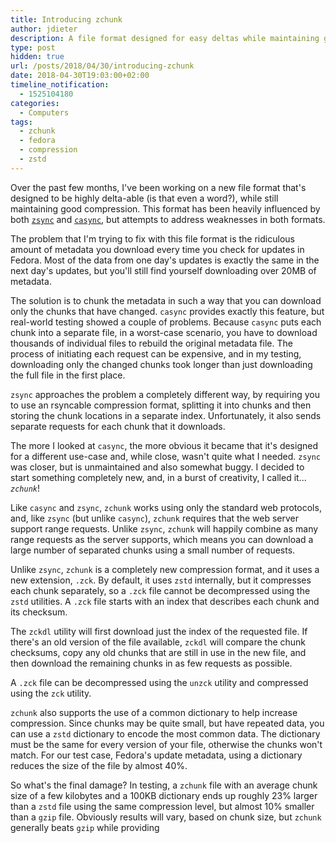```yaml
---
title: Introducing zchunk
author: jdieter
description: A file format designed for easy deltas while maintaining good compression
type: post
hidden: true
url: /posts/2018/04/30/introducing-zchunk
date: 2018-04-30T19:03:00+02:00
timeline_notification:
  - 1525104180
categories:
  - Computers
tags:
  - zchunk
  - fedora
  - compression
  - zstd
---
```


Over the past few months, I've been working on a new file format that's designed to be highly delta-able (is that even a word?), while still maintaining good compression.  This format has been heavily influenced by both [`zsync`][2] and [`casync`][3], but attempts to address weaknesses in both formats.

The problem that I'm trying to fix with this file format is the ridiculous amount of metadata you download every time you check for updates in Fedora.  Most of the data from one day's updates is exactly the same in the next day's updates, but you'll still find yourself downloading over 20MB of metadata.

The solution is to chunk the metadata in such a way that you can download only the chunks that have changed.  `casync` provides exactly this feature, but real-world testing showed a couple of problems.  Because `casync` puts each chunk into a separate file, in a worst-case scenario, you have to download thousands of individual files to rebuild the original metadata file.  The process of initiating each request can be expensive, and in my testing, downloading only the changed chunks took longer than just downloading the full file in the first place.

`zsync` approaches the problem a completely different way, by requiring you to use an rsyncable compression format, splitting it into chunks and then storing the chunk locations in a separate index.  Unfortunately, it also sends separate requests for each chunk that it downloads.

The more I looked at `casync`, the more obvious it became that it's designed for a different use-case and, while close, wasn't quite what I needed.  `zsync` was closer, but is unmaintained and also somewhat buggy.  I decided to start something completely new, and, in a burst of creativity, I called it... *`zchunk`*!

Like `casync` and `zsync`, `zchunk` works using only the standard web protocols, and, like `zsync` (but unlike `casync`), `zchunk` requires that the web server support range requests.  Unlike `zsync`, `zchunk` will happily combine as many range requests as the server supports, which means you can download a large number of separated chunks using a small number of requests.

Unlike `zsync`, `zchunk` is a completely new compression format, and it uses a new extension, `.zck`.  By default, it uses `zstd` internally, but it compresses each chunk separately, so a `.zck` file cannot be decompressed using the `zstd` utilities.  A `.zck` file starts with an index that describes each chunk and its checksum.

The `zckdl` utility will first download just the index of the requested file.  If there's an old version of the file available, `zckdl` will compare the chunk checksums, copy any old chunks that are still in use in the new file, and then download the remaining chunks in as few requests as possible.

A `.zck` file can be decompressed using the `unzck` utility and compressed using the `zck` utility.

`zchunk` also supports the use of a common dictionary to help increase compression.  Since chunks may be quite small, but have repeated data, you can use a `zstd` dictionary to encode the most common data.  The dictionary must be the same for every version of your file, otherwise the chunks won't match.  For our test case, Fedora's update metadata, using a dictionary reduces the size of the file by almost 40%.

So what's the final damage?  In testing, a `zchunk` file with an average chunk size of a few kilobytes and a 100KB dictionary ends up roughly 23% larger than a `zstd` file using the same compression level, but almost 10% smaller than a `gzip` file.  Obviously results will vary, based on chunk size, but `zchunk` generally beats `gzip` while providing 

 [2]: http://zsync.moria.org.uk
 [3]: https://github.com/systemd/casync